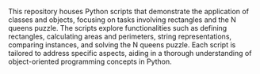 This repository houses Python scripts that demonstrate the application of classes and objects, focusing on tasks involving rectangles and the N queens puzzle. The scripts explore functionalities such as defining rectangles, calculating areas and perimeters, string representations, comparing instances, and solving the N queens puzzle. Each script is tailored to address specific aspects, aiding in a thorough understanding of object-oriented programming concepts in Python.